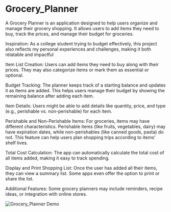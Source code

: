 # Grocery_Planner
A Grocery Planner is an application designed to help users organize and manage their grocery shopping. It allows users to add items they need to buy, track the prices, and manage their budget for groceries.

Inspiration: As a college student trying to budget effectively, this project also reflects my personal experiences and challenges, making it both relatable and impactful

Item List Creation: Users can add items they need to buy along with their prices. They may also categorize items or mark them as essential or optional.

Budget Tracking: The planner keeps track of a starting balance and updates it as items are added. This helps users manage their budget by showing the remaining balance after adding each item.

Item Details: Users might be able to add details like quantity, price, and type (e.g., perishable vs. non-perishable) for each item.

Perishable and Non-Perishable Items: For groceries, items may have different characteristics. Perishable items (like fruits, vegetables, dairy) may have expiration dates, while non-perishables (like canned goods, pasta) do not. This feature can help users plan shopping trips according to items' shelf lives.

Total Cost Calculation: The app can automatically calculate the total cost of all items added, making it easy to track spending.

Display and Print Shopping List: Once the user has added all their items, they can view a summary list. Some apps even offer the option to print or share the list.

Additional Features: Some grocery planners may include reminders, recipe ideas, or integration with online stores.

![Grocery_Planner Demo](gif/demo.gif)